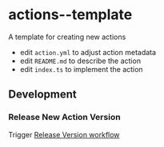 # actions--template
A template for creating new actions

- edit `action.yml` to adjust action metadata
- edit `README.md` to describe the action
- edit `index.ts` to implement the action

## Development
### Release New Action Version
Trigger [Release Version workflow](/actions/workflows/action-release.yaml)
